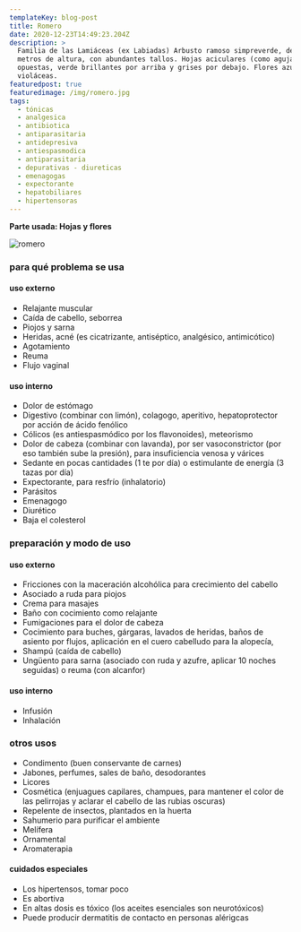```yaml
---
templateKey: blog-post
title: Romero
date: 2020-12-23T14:49:23.204Z
description: >
  Familia de las Lamiáceas (ex Labiadas) Arbusto ramoso simpreverde, de hasta 2
  metros de altura, con abundantes tallos. Hojas aciculares (como agujas),
  opuestas, verde brillantes por arriba y grises por debajo. Flores azul
  violáceas.
featuredpost: true
featuredimage: /img/romero.jpg
tags:
  - tónicas
  - analgesica
  - antibiotica
  - antiparasitaria
  - antidepresiva
  - antiespasmodica
  - antiparasitaria
  - depurativas - diureticas
  - emenagogas
  - expectorante
  - hepatobiliares
  - hipertensoras
---
```

**Parte usada: Hojas y flores**

![romero](/img/romero.jpg "romero")



### para qué problema se usa

#### uso externo

* Relajante muscular
* Caída de cabello, seborrea
* Piojos y sarna
* Heridas, acné (es cicatrizante, antiséptico, analgésico, antimicótico)
* Agotamiento
* Reuma
* Flujo vaginal

#### uso interno

* Dolor de estómago
* Digestivo (combinar con limón), colagogo, aperitivo, hepatoprotector por acción de ácido fenólico
* Cólicos (es antiespasmódico por los flavonoides), meteorismo
* Dolor de cabeza (combinar con lavanda), por ser vasoconstrictor (por eso también sube la presión), para insuficiencia venosa y várices
* Sedante en pocas cantidades (1 te por día) o estimulante de energía (3 tazas por día)
* Expectorante, para resfrío (inhalatorio)
* Parásitos
* Emenagogo
* Diurético
* Baja el colesterol

### preparación y modo de uso

#### uso externo

* Fricciones con la maceración alcohólica para crecimiento del cabello
* Asociado a ruda para piojos
* Crema para masajes
* Baño con cocimiento como relajante
* Fumigaciones para el dolor de cabeza
* Cocimiento para buches, gárgaras, lavados de heridas, baños de asiento por flujos, aplicación en el cuero cabelludo para la alopecía,
* Shampú (caída de cabello)
* Ungüento para sarna (asociado con ruda y azufre, aplicar 10 noches seguidas) o reuma (con alcanfor)

#### uso interno

* Infusión
* Inhalación

### otros usos

* Condimento (buen conservante de carnes)
* Jabones, perfumes, sales de baño, desodorantes
* Licores
* Cosmética (enjuagues capilares, champues, para mantener el color de las pelirrojas y aclarar el cabello de las rubias oscuras)
* Repelente de insectos, plantados en la huerta
* Sahumerio para purificar el ambiente
* Melífera
* Ornamental
* Aromaterapia

#### cuidados especiales

* Los hipertensos, tomar poco
* Es abortiva
* En altas dosis es tóxico (los aceites esenciales son neurotóxicos)
* Puede producir dermatitis de contacto en personas alérigcas